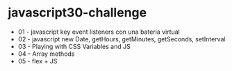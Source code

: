 # javascript30-challenge

- 01 - javascript key event listeners con una bateria virtual
- 02 - javascript new Date, getHours, getMinutes, getSeconds, setInterval
- 03 - Playing with CSS Variables and JS
- 04 - Array methods
- 05 - flex + JS
